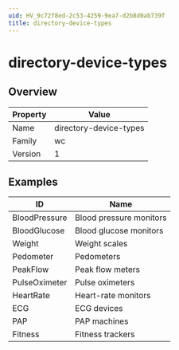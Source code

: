 ```yaml
---
uid: HV_9c72f8ed-2c53-4259-9ea7-d2b8d0ab739f
title: directory-device-types
---
```


# directory-device-types

## Overview

Property|Value
---|--- 
Name|directory-device-types 
Family|wc 
Version|1

## Examples

ID|Name
---|--- 
BloodPressure|Blood pressure monitors 
BloodGlucose|Blood glucose monitors 
Weight|Weight scales 
Pedometer|Pedometers 
PeakFlow|Peak flow meters 
PulseOximeter|Pulse oximeters 
HeartRate|Heart-rate monitors 
ECG|ECG devices 
PAP|PAP machines 
Fitness|Fitness trackers